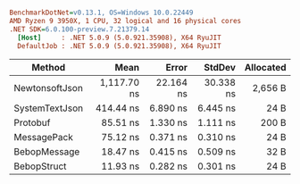 ``` ini

BenchmarkDotNet=v0.13.1, OS=Windows 10.0.22449
AMD Ryzen 9 3950X, 1 CPU, 32 logical and 16 physical cores
.NET SDK=6.0.100-preview.7.21379.14
  [Host]     : .NET 5.0.9 (5.0.921.35908), X64 RyuJIT
  DefaultJob : .NET 5.0.9 (5.0.921.35908), X64 RyuJIT


```
|         Method |        Mean |     Error |    StdDev | Allocated |
|--------------- |------------:|----------:|----------:|----------:|
| NewtonsoftJson | 1,117.70 ns | 22.164 ns | 30.338 ns |   2,656 B |
| SystemTextJson |   414.44 ns |  6.890 ns |  6.445 ns |      24 B |
|       Protobuf |    85.51 ns |  1.330 ns |  1.111 ns |     200 B |
|    MessagePack |    75.12 ns |  0.371 ns |  0.310 ns |      24 B |
|   BebopMessage |    18.47 ns |  0.415 ns |  0.509 ns |      32 B |
|    BebopStruct |    11.93 ns |  0.282 ns |  0.301 ns |      24 B |
